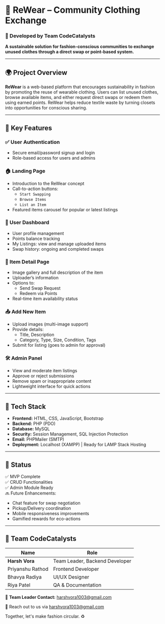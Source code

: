 # 👚 ReWear – Community Clothing Exchange

### 🚀 Developed by Team CodeCatalysts

**A sustainable solution for fashion-conscious communities to exchange unused clothes through a direct swap or point-based system.**

---

## 🌍 Project Overview

**ReWear** is a web-based platform that encourages sustainability in fashion by promoting the reuse of wearable clothing. Users can list unused clothes, browse available items, and either request direct swaps or redeem them using earned points. ReWear helps reduce textile waste by turning closets into opportunities for conscious sharing.

---

## 🔑 Key Features

### ✅ User Authentication
- Secure email/password signup and login
- Role-based access for users and admins

### 🏠 Landing Page
- Introduction to the ReWear concept
- Call-to-action buttons: 
  - `Start Swapping`
  - `Browse Items`
  - `List an Item`
- Featured items carousel for popular or latest listings

### 👤 User Dashboard
- User profile management
- Points balance tracking
- My Listings: view and manage uploaded items
- Swap history: ongoing and completed swaps

### 🧥 Item Detail Page
- Image gallery and full description of the item
- Uploader’s information
- Options to:
  - Send Swap Request
  - Redeem via Points
- Real-time item availability status

### 📤 Add New Item
- Upload images (multi-image support)
- Provide details: 
  - Title, Description
  - Category, Type, Size, Condition, Tags
- Submit for listing (goes to admin for approval)

### 🛠️ Admin Panel
- View and moderate item listings
- Approve or reject submissions
- Remove spam or inappropriate content
- Lightweight interface for quick actions

---

## 🧩 Tech Stack

- **Frontend:** HTML, CSS, JavaScript, Bootstrap
- **Backend:** PHP (PDO)
- **Database:** MySQL
- **Security:** Session Management, SQL Injection Protection
- **Email:** PHPMailer (SMTP)
- **Deployment:** Localhost (XAMPP) | Ready for LAMP Stack Hosting

---

## 🧪 Status

✅ MVP Complete  
✅ CRUD Functionalities  
✅ Admin Module Ready  
🔜 Future Enhancements:  
- Chat feature for swap negotiation  
- Pickup/Delivery coordination  
- Mobile responsiveness improvements  
- Gamified rewards for eco-actions

---

## 👥 Team CodeCatalysts

| Name              | Role             |
|-------------------|------------------|
| **Harsh Vora**    | Team Leader, Backend Developer |
| Priyanshu Rathod  | Frontend Developer |
| Bhavya Radiya     | UI/UX Designer |
| Riya Patel        | QA & Documentation |

📧 **Team Leader Contact:** harshvora1003@gmail.com

📩 Reach out to us via [harshvora1003@gmail.com](mailto:harshvora1003@gmail.com)

Together, let's make fashion circular. ♻️
